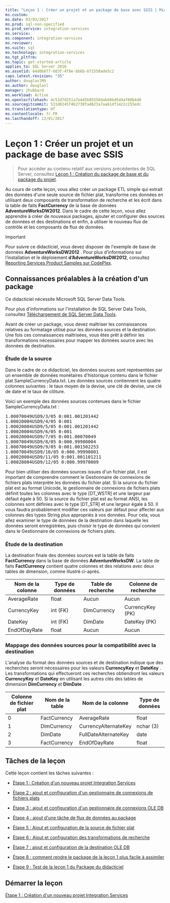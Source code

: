 ```yaml
---
title: "Leçon 1 : Créer un projet et un package de base avec SSIS | Microsoft Docs"
ms.custom: 
ms.date: 03/03/2017
ms.prod: sql-non-specified
ms.prod_service: integration-services
ms.service: 
ms.component: integration-services
ms.reviewer: 
ms.suite: sql
ms.technology: integration-services
ms.tgt_pltfrm: 
ms.topic: get-started-article
applies_to: SQL Server 2016
ms.assetid: 84d0b877-603f-4f8e-bb6b-671558ade5c2
caps.latest.revision: "35"
author: douglaslMS
ms.author: douglasl
manager: jhubbard
ms.workload: Active
ms.openlocfilehash: 4c51d7d251a7e445b85558dabd4bd5d4af80b4d8
ms.sourcegitcommit: 531d0245f4b2730fad623a7aa61df1422c255edc
ms.translationtype: HT
ms.contentlocale: fr-FR
ms.lasthandoff: 12/01/2017
---
```

# <a name="lesson-1-create-a-project-and-basic-package-with-ssis"></a>Leçon 1 : Créer un projet et un package de base avec SSIS

 > Pour accéder au contenu relatif aux versions précédentes de SQL Server, consultez [Leçon 1 : Création du package de base et du package du projet](https://msdn.microsoft.com/library/ms170419(SQL.120).aspx).

Au cours de cette leçon, vous allez créer un package ETL simple qui extrait des données d'une seule source de fichier plat, transforme ces données en utilisant deux composants de transformation de recherche et les écrit dans la table de faits **FactCurrency** de la base de données **AdventureWorksDW2012**. Dans le cadre de cette leçon, vous allez apprendre à créer de nouveaux packages, ajouter et configurer des sources de données et des destinations et enfin, à utiliser le nouveau flux de contrôle et les composants de flux de données.  
  
> [!IMPORTANT]  
> Pour suivre ce didacticiel, vous devez disposer de l'exemple de base de données **AdventureWorksDW2012** . Pour plus d’informations sur l’installation et le déploiement **d’AdventureWorksDW2012**, consultez [Reporting Services Product Samples sur CodePlex](http://go.microsoft.com/fwlink/p/?LinkID=526910).  
  
## <a name="understanding-the-package-requirements"></a>Connaissances préalables à la création d'un package  
Ce didacticiel nécessite Microsoft SQL Server Data Tools.  
  
Pour plus d'informations sur l'installation de SQL Server Data Tools, consultez [Téléchargement de SQL Server Data Tools](http://msdn.microsoft.com/data/hh297027).  
  
Avant de créer un package, vous devez maîtriser les connaissances relatives au formatage utilisé pour les données sources et la destination. Une fois ces connaissances maîtrisées, vous êtes prêt à définir les transformations nécessaires pour mapper les données source avec les données de destination.  
  
### <a name="looking-at-the-source"></a>Étude de la source  
Dans le cadre de ce didacticiel, les données sources sont représentées par un ensemble de données monétaires d'historique contenu dans le fichier plat SampleCurrencyData.txt. Les données sources contiennent les quatre colonnes suivantes : le taux moyen de la devise, une clé de devise, une clé de date et le taux de clôture.  
  
Voici un exemple des données sources contenues dans le fichier SampleCurrencyData.txt :  
  
<pre>1.00070049USD9/3/05 0:001.001201442  
1.00020004USD9/4/05 0:001  
1.00020004USD9/5/05 0:001.001201442  
1.00020004USD9/6/05 0:001  
1.00020004USD9/7/05 0:001.00070049  
1.00070049USD9/8/05 0:000.99980004  
1.00070049USD9/9/05 0:001.001502253  
1.00070049USD9/10/05 0:000.99990001  
1.00020004USD9/11/05 0:001.001101211  
1.00020004USD9/12/05 0:000.99970009</pre>  
  
Pour bien utiliser des données sources issues d'un fichier plat, il est important de comprendre comment le Gestionnaire de connexions de fichiers plats interprète les données du fichier plat. Si la source du fichier plat est au format Unicode, le gestionnaire de connexions de fichiers plats définit toutes les colonnes avec le type [DT_WSTR] et une largeur par défaut égale à 50. Si la source du fichier plat est au format ANSI, les colonnes sont définies avec le type [DT_STR] et une largeur égale à 50. Il vous faudra probablement modifier ces valeurs par défaut pour affecter aux colonnes des types String plus appropriés à vos données. Pour cela, vous allez examiner le type de données de la destination dans laquelle les données seront enregistrées, puis choisir le type de données qui convient dans le Gestionnaire de connexions de fichiers plats.  
  
### <a name="looking-at-the-destination"></a>Étude de la destination  
La destination finale des données sources est la table de faits **FactCurrency** dans la base de données **AdventureWorksDW**. La table de faits **FactCurrency** contient quatre colonnes et des relations avec deux tables de dimension, comme illustré ci-après.  
  
|Nom de la colonne|Type de données|Table de recherche|Colonne de recherche|  
|---------------|-------------|----------------|-----------------|  
|AverageRate|float|Aucun|Aucun|  
|CurrencyKey|int (FK)|DimCurrency|CurrencyKey (PK)|  
|DateKey|int (FK)|DimDate|DateKey (PK)|  
|EndOfDayRate|float|Aucun|Aucun|  
  
### <a name="mapping-source-data-to-be-compatible-with-the-destination"></a>Mappage des données sources pour la compatibilité avec la destination  
L'analyse du format des données sources et de destination indique que des recherches seront nécessaires pour les valeurs **CurrencyKey** et **DateKey** . Les transformations qui effectueront ces recherches obtiendront les valeurs **CurrencyKey** et **DateKey** en utilisant les autres clés des tables de dimension **DimCurrency** et **DimDate** .  
  
|Colonne de fichier plat|Nom de la table|Nom de la colonne|Type de données|  
|--------------------|--------------|---------------|-------------|  
|0|FactCurrency|AverageRate|float|  
|1|DimCurrency|CurrencyAlternateKey|nchar (3)|  
|2|DimDate|FullDateAlternateKey|date|  
|3|FactCurrency|EndOfDayRate|float|  
  
## <a name="lesson-tasks"></a>Tâches de la leçon  
Cette leçon contient les tâches suivantes :  
  
-   [Étape 1 : Création d'un nouveau projet Integration Services](../integration-services/lesson-1-1-creating-a-new-integration-services-project.md)  
  
-   [Étape 2 : ajout et configuration d'un gestionnaire de connexions de fichiers plats](../integration-services/lesson-1-2-adding-and-configuring-a-flat-file-connection-manager.md)  
  
-   [Étape 3 : ajout et configuration d'un gestionnaire de connexions OLE DB](../integration-services/lesson-1-3-adding-and-configuring-an-ole-db-connection-manager.md)  
  
-   [Étape 4 : ajout d'une tâche de flux de données au package](../integration-services/lesson-1-4-adding-a-data-flow-task-to-the-package.md)  
  
-   [Étape 5 : Ajout et configuration de la source de fichier plat](../integration-services/lesson-1-5-adding-and-configuring-the-flat-file-source.md)  
  
-   [Étape 6 : Ajout et configuration des transformations de recherche](../integration-services/lesson-1-6-adding-and-configuring-the-lookup-transformations.md)  
  
-   [Étape 7 : ajout et configuration de la destination OLE DB](../integration-services/lesson-1-7-adding-and-configuring-the-ole-db-destination.md)  
  
-   [Étape 8 : comment rendre le package de la leçon 1 plus facile à assimiler](../integration-services/lesson-1-8-making-the-lesson-1-package-easier-to-understand.md)  
  
-   [Étape 9 : Test de la leçon 1 du Package du didacticiel](../integration-services/lesson-1-9-testing-the-lesson-1-tutorial-package.md)  
  
## <a name="start-the-lesson"></a>Démarrer la leçon  
[Étape 1 : Création d'un nouveau projet Integration Services](../integration-services/lesson-1-1-creating-a-new-integration-services-project.md)  
  
